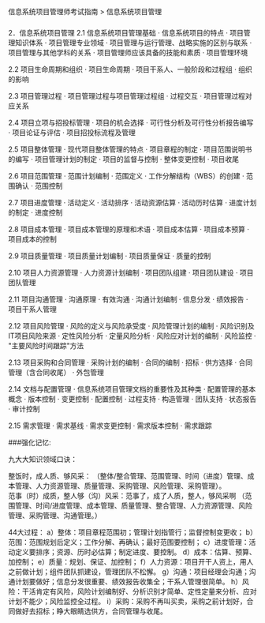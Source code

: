 信息系统项目管理师考试指南 > 信息系统项目管理

### 
2．信息系统项目管理 
2.1 信息系统项目管理基础 
· 信息系统项目的特点 
· 项目管理知识体系 
· 项目管理专业领域 
· 项目管理与运行管理、战略实施的区别与联系 
· 项目管理与其他学科的关系 
· 项目管理师应该具备的技能和素质 
· 项目管理环境 

2.2 项目生命周期和组织 
· 项目生命周期 
· 项目干系人、一般阶段和过程组 
· 组织的影响 

2.3 项目管理过程 
· 项目管理过程与项目管理过程组 
· 过程交互 
· 项目管理过程对应关系 

2.4 项目立项与招投标管理 
· 项目的机会选择 
· 可行性分析及可行性分析报告编写 
· 项目论证与评估 
· 项目招投标流程及管理 

2.5 项目整体管理 
· 现代项目整体管理的特点 
· 项目章程的制定 
· 项目范围说明书的编写 
· 项目管理计划的制定 
· 项目的监督与控制 
· 整体变更控制 
· 项目收尾 

2.6 项目范围管理 
· 范围计划编制 
· 范围定义 
· 工作分解结构（WBS）的创建 
· 范围确认 
· 范围控制 

2.7 项目进度管理 
· 活动定义 
· 活动排序 
· 活动资源估算 
· 活动历时估算 
· 进度计划的制定 
· 进度控制 

2.8 项目成本管理 
· 项目成本管理的原理和术语 
· 项目成本估算 
· 项目成本预算 
· 项目成本的控制 

2.9 项目质量管理 
· 项目质量计划编制 
· 项目质量保证 
· 质量的控制 

2.10 项目人力资源管理 
· 人力资源计划编制 
· 项目团队组建 
· 项目团队建设 
· 项目团队管理 

2.11 项目沟通管理 
· 沟通原理 
· 有效沟通 
· 沟通计划编制 
· 信息分发 
· 绩效报告 
· 项目干系人管理 

2.12 项目风险管理 
· 风险的定义与风险承受度 
· 风险管理计划的编制 
· 风险识别及IT项目风险来源 
· 定性风险分析 
· 定量风险分析 
· 风险应对计划的编制 
· 风险监控 
· "主要风险时间跟踪"方法 

2.13 项目采购和合同管理 
· 采购计划的编制 
· 合同的编制 
· 招标 
· 供方选择 
· 合同管理（含合同收尾） 
· 外包管理 

2.14 文档与配置管理 
· 信息系统项目管理文档的重要性及其种类 
· 配置管理的基本概念 
· 版本控制 
· 变更控制 
· 配置控制 
· 过程支持 
· 构造管理 
· 团队支持 
· 状态报告 
· 审计控制 

2.15 需求管理 
· 需求基线 
· 需求变更控制 
· 需求版本控制 
· 需求跟踪 

###强化记忆:

九大大知识领域口诀：

整饭时，成人质、够风采：
（整体/整合管理、范围管理、时间（进度）管理、成本管理、人力资源管理、质量管理、采购管理、风险管理、采购管理）。  
范事（时）成质，整人够（沟）风采：范事了，成了人质，整人，够风采啊
（范围管理、时间/进度管理、成本管理、质量管理、整合管理、人力资源管理、风险管理、采购管理、沟通管理。）

44大过程：
a）整体：项目章程范围初；管理计划指管行；监督控制变更收；
b）范围：范围规划后定义；工作分解、再确认；最好范围要控制；
c）进度管理：活动定义要排序；资源、历时必估算；制定进度、要控制。
d）成本：估算、预算、加控制；
e）质量：规划、保证、加控制；
f）人力资源：项目开干人资上，用人之前做计划；组件团队抓建设，管理团队不松懈。
g）沟通：项目经理会沟通；沟通计划要做好；信息分发很重要、绩效报告收集全；干系人管理很简单。
h）风险：干活肯定有风险，风险计划编制好、分析识别才简单、定性定量来分析、应对计划不能少；风险监控全过程。
i）采购：采购不再叫买卖，采购之前计划好，合同做好去招标；睁大眼睛选供方，合同管理与收尾。



